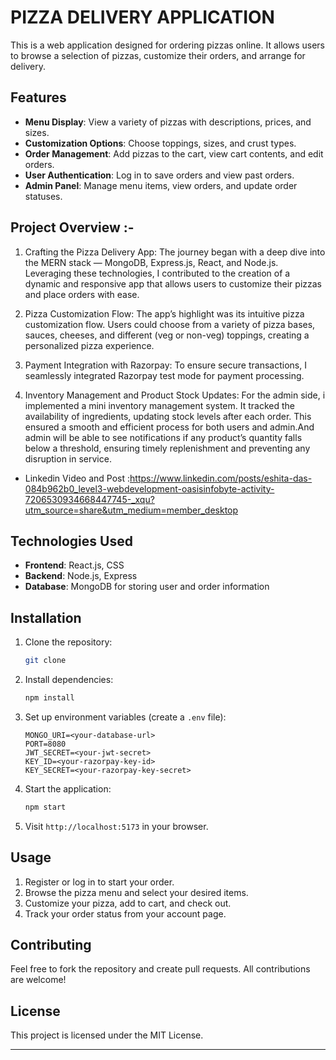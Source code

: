
# PIZZA DELIVERY APPLICATION

This is a web application designed for ordering pizzas online. It allows users to browse a selection of pizzas, customize their orders, and arrange for delivery.


## Features

- **Menu Display**: View a variety of pizzas with descriptions, prices, and sizes.
- **Customization Options**: Choose toppings, sizes, and crust types.
- **Order Management**: Add pizzas to the cart, view cart contents, and edit orders.
- **User Authentication**: Log in to save orders and view past orders.
- **Admin Panel**: Manage menu items, view orders, and update order statuses.


## Project Overview :-

1. Crafting the Pizza Delivery App: The journey began with a deep dive into the MERN stack — MongoDB, Express.js, React, and Node.js. Leveraging these technologies, I contributed to the creation of a dynamic and responsive app that allows users to customize their pizzas and place orders with ease.

2. Pizza Customization Flow: The app’s highlight was its intuitive pizza customization flow. Users could choose from a variety of pizza bases, sauces, cheeses, and different (veg or non-veg) toppings, creating a personalized pizza experience.

3. Payment Integration with Razorpay: To ensure secure transactions, I seamlessly integrated Razorpay test mode for payment processing.

4. Inventory Management and Product Stock Updates: For the admin side, i implemented a mini inventory management system. It tracked the availability of ingredients, updating stock levels after each order. This ensured a smooth and efficient process for both users and admin.And admin will be able to see notifications if any product’s quantity falls below a threshold, ensuring timely replenishment and preventing any disruption in service.


* Linkedin Video and Post :https://www.linkedin.com/posts/eshita-das-084b962b0_level3-webdevelopment-oasisinfobyte-activity-7206530934668447745-_xqu?utm_source=share&utm_medium=member_desktop


## Technologies Used

- **Frontend**: React.js, CSS
- **Backend**: Node.js, Express 
- **Database**: MongoDB for storing user and order information

## Installation

1. Clone the repository:
   ```bash
   git clone 
   ```

2. Install dependencies:
   ```bash
   npm install
   ```

3. Set up environment variables (create a `.env` file):
   ```plaintext
   MONGO_URI=<your-database-url>
   PORT=8080
   JWT_SECRET=<your-jwt-secret>
   KEY_ID=<your-razorpay-key-id>
   KEY_SECRET=<your-razorpay-key-secret>
   ```

4. Start the application:
   ```bash
   npm start
   ```

5. Visit `http://localhost:5173` in your browser.

## Usage

1. Register or log in to start your order.
2. Browse the pizza menu and select your desired items.
3. Customize your pizza, add to cart, and check out.
4. Track your order status from your account page.

## Contributing

Feel free to fork the repository and create pull requests. All contributions are welcome!

## License

This project is licensed under the MIT License.

---